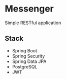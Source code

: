 # Messenger
Simple RESTful application 

## Stack
* Spring Boot
* Spring Security
* Spring Data JPA
* PostgreSQL
* JWT

